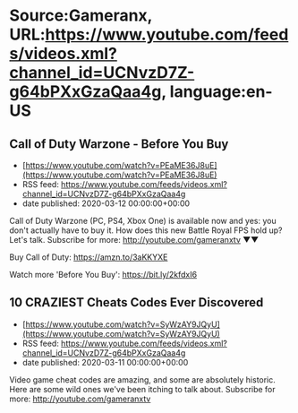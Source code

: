 # Source:Gameranx, URL:https://www.youtube.com/feeds/videos.xml?channel_id=UCNvzD7Z-g64bPXxGzaQaa4g, language:en-US

## Call of Duty Warzone - Before You Buy
 - [https://www.youtube.com/watch?v=PEaME36J8uE](https://www.youtube.com/watch?v=PEaME36J8uE)
 - RSS feed: https://www.youtube.com/feeds/videos.xml?channel_id=UCNvzD7Z-g64bPXxGzaQaa4g
 - date published: 2020-03-12 00:00:00+00:00

Call of Duty Warzone (PC, PS4, Xbox One) is available now and yes: you don't actually have to buy it. How does this new Battle Royal FPS hold up? Let's talk.
Subscribe for more: http://youtube.com/gameranxtv ▼▼

Buy Call of Duty: https://amzn.to/3aKKYXE

Watch more 'Before You Buy': https://bit.ly/2kfdxI6

## 10 CRAZIEST Cheats Codes Ever Discovered
 - [https://www.youtube.com/watch?v=SyWzAY9JQyU](https://www.youtube.com/watch?v=SyWzAY9JQyU)
 - RSS feed: https://www.youtube.com/feeds/videos.xml?channel_id=UCNvzD7Z-g64bPXxGzaQaa4g
 - date published: 2020-03-11 00:00:00+00:00

Video game cheat codes are amazing, and some are absolutely historic. Here are some wild ones we've been itching to talk about.
Subscribe for more: http://youtube.com/gameranxtv

